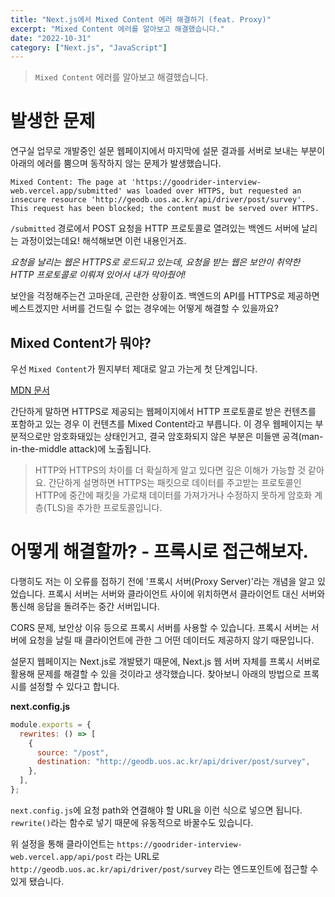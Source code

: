 ```yaml
---
title: "Next.js에서 Mixed Content 에러 해결하기 (feat. Proxy)"
excerpt: "Mixed Content 에러를 알아보고 해결했습니다."
date: "2022-10-31"
category: ["Next.js", "JavaScript"]
---
```


> `Mixed Content` 에러를 알아보고 해결했습니다.

# 발생한 문제

연구실 업무로 개발중인 설문 웹페이지에서 마지막에 설문 결과를 서버로 보내는 부분이 아래의 에러를 뿜으며 동작하지 않는 문제가 발생했습니다.

`Mixed Content: The page at 'https://goodrider-interview-web.vercel.app/submitted' was loaded over HTTPS, but requested an insecure resource 'http://geodb.uos.ac.kr/api/driver/post/survey'. This request has been blocked; the content must be served over HTTPS.`

`/submitted` 경로에서 POST 요청을 HTTP 프로토콜로 열려있는 백엔드 서버에 날리는 과정이었는데요! 해석해보면 이런 내용인거죠.

_요청을 날리는 웹은 HTTPS로 로드되고 있는데, 요청을 받는 웹은 보안이 취약한 HTTP 프로토콜로 이뤄져 있어서 내가 막아줬어!_

보안을 걱정해주는건 고마운데, 곤란한 상황이죠. 백엔드의 API를 HTTPS로 제공하면 베스트겠지만 서버를 건드릴 수 없는 경우에는 어떻게 해결할 수 있을까요?

## Mixed Content가 뭐야?

우선 `Mixed Content`가 뭔지부터 제대로 알고 가는게 첫 단계입니다.

[MDN 문서](https://developer.mozilla.org/en-US/docs/Web/Security/Mixed_content)

간단하게 말하면 HTTPS로 제공되는 웹페이지에서 HTTP 프로토콜로 받은 컨텐츠를 포함하고 있는 경우 이 컨텐츠를 Mixed Content라고 부릅니다. 이 경우 웹페이지는 부분적으로만 암호화돼있는 상태인거고, 결국 암호화되지 않은 부분은 미들맨 공격(man-in-the-middle attack)에 노출됩니다.

> HTTP와 HTTPS의 차이를 더 확실하게 알고 있다면 깊은 이해가 가능할 것 같아요. 간단하게 설명하면 HTTPS는 패킷으로 데이터를 주고받는 프로토콜인 HTTP에 중간에 패킷을 가로채 데이터를 가져가거나 수정하지 못하게 암호화 계층(TLS)을 추가한 프로토콜입니다.

# 어떻게 해결할까? - 프록시로 접근해보자.

다행히도 저는 이 오류를 접하기 전에 '프록시 서버(Proxy Server)'라는 개념을 알고 있었습니다. 프록시 서버는 서버와 클라이언트 사이에 위치하면서 클라이언트 대신 서버와 통신해 응답을 돌려주는 중간 서버입니다.

CORS 문제, 보안상 이유 등으로 프록시 서버를 사용할 수 있습니다. 프록시 서버는 서버에 요청을 날릴 때 클라이언트에 관한 그 어떤 데이터도 제공하지 않기 때문입니다.

설문지 웹페이지는 Next.js로 개발됐기 때문에, Next.js 웹 서버 자체를 프록시 서버로 활용해 문제를 해결할 수 있을 것이라고 생각했습니다. 찾아보니 아래의 방법으로 프록시를 설정할 수 있다고 합니다.

**next.config.js**

```js
module.exports = {
  rewrites: () => [
    {
      source: "/post",
      destination: "http://geodb.uos.ac.kr/api/driver/post/survey",
    },
  ],
};
```

`next.config.js`에 요청 path와 연결해야 할 URL을 이런 식으로 넣으면 됩니다. `rewrite()`라는 함수로 넣기 때문에 유동적으로 바꿀수도 있습니다.

위 설정을 통해 클라이언트는 `https://goodrider-interview-web.vercel.app/api/post` 라는 URL로 `http://geodb.uos.ac.kr/api/driver/post/survey` 라는 엔드포인트에 접근할 수 있게 됐습니다.
